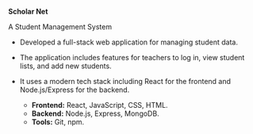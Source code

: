 **Scholar Net**

A Student Management System

* Developed a full-stack web application for managing student data.
  
* The application includes features for teachers to log in, view student lists, and add new students.
  
* It uses a modern tech stack including React for the frontend and Node.js/Express for the backend.
  
  * **Frontend:** React, JavaScript, CSS, HTML.
  * **Backend:** Node.js, Express, MongoDB.
  * **Tools:** Git, npm.

